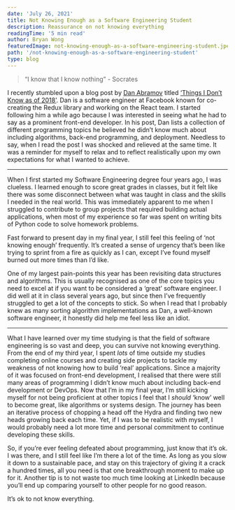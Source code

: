 ```yaml
---
date: 'July 26, 2021'
title: Not Knowing Enough as a Software Engineering Student
description: Reassurance on not knowing everything
readingTime: '5 min read'
author: Bryan Wong
featuredImage: not-knowing-enough-as-a-software-engineering-student.jpeg
path: '/not-knowing-enough-as-a-software-engineering-student'
type: blog
---
```


> “I know that I know nothing” - Socrates

I recently stumbled upon a blog post by [Dan Abramov](https://twitter.com/dan_abramov) titled [‘Things I Don’t Know as of 2018’](https://overreacted.io/things-i-dont-know-as-of-2018/). Dan is a software engineer at Facebook known for co-creating the Redux library and working on the React team. I started following him a while ago because I was interested in seeing what he had to say as a prominent front-end developer. In his post, Dan lists a collection of different programming topics he believed he didn’t know much about including algorithms, back-end programming, and deployment. Needless to say, when I read the post I was shocked and relieved at the same time. It was a reminder for myself to relax and to reflect realistically upon my own expectations for what I wanted to achieve.

---

When I first started my Software Engineering degree four years ago, I was clueless. I learned enough to score great grades in classes, but it felt like there was some disconnect between what was taught in class and the skills I needed in the real world. This was immediately apparent to me when I struggled to contribute to group projects that required building actual applications, when most of my experience so far was spent on writing bits of Python code to solve homework problems.

Fast forward to present day in my final year, I still feel this feeling of ‘not knowing enough’ frequently. It’s created a sense of urgency that’s been like trying to sprint from a fire as quickly as I can, except I’ve found myself burned out more times than I’d like.

One of my largest pain-points this year has been revisiting data structures and algorithms. This is usually recognised as one of the core topics you need to excel at if you want to be considered a ‘great’ software engineer. I did well at it in class several years ago, but since then I’ve frequently struggled to get a lot of the concepts to stick. So when I read that I probably knew as many sorting algorithm implementations as Dan, a well-known software engineer, it honestly did help me feel less like an idiot.

---

What I have learned over my time studying is that the field of software engineering is so vast and deep, you can survive not knowing everything. From the end of my third year, I spent _lots_ of time outside my studies completing online courses and creating side projects to tackle my weakness of not knowing how to build ‘real’ applications. Since a majority of it was focused on front-end development, I realised that there were still many areas of programming I didn’t know much about including back-end development or DevOps. Now that I’m in my final year, I’m still kicking myself for not being proficient at other topics I feel that I _should_ ‘know’ well to become great, like algorithms or systems design. The journey has been an iterative process of chopping a head off the Hydra and finding two new heads growing back each time. Yet, if I was to be realistic with myself, I would probably need a lot more time and personal commitment to continue developing these skills.

So, if you’re ever feeling defeated about programming, just know that it’s ok. I was there, and I still feel like I’m there a lot of the time. As long as you slow it down to a sustainable pace, and stay on this trajectory of giving it a crack a hundred times, all you need is that one breakthrough moment to make up for it. Another tip is to not waste too much time looking at LinkedIn because you’ll end up comparing yourself to other people for no good reason.

It’s ok to not know everything.
